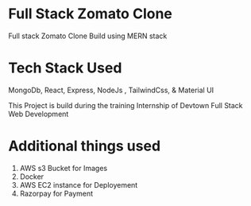 # Full Stack Zomato Clone

Full stack Zomato Clone Build using MERN stack

# Tech Stack Used

MongoDb, React, Express, NodeJs , TailwindCss, & Material UI 

This Project is build during the training Internship of Devtown Full Stack Web Development

# Additional things used

1. AWS s3 Bucket for Images
2. Docker
3. AWS EC2 instance for Deployement
4. Razorpay for Payment
